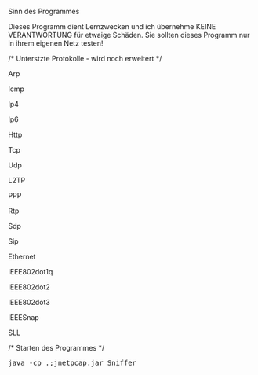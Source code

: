 Sinn des Programmes

Dieses Programm dient Lernzwecken und ich übernehme KEINE VERANTWORTUNG für etwaige Schäden.
Sie sollten dieses Programm nur in ihrem eigenen Netz testen!

/* Unterstzte Protokolle - wird noch erweitert */

Arp

Icmp

Ip4

Ip6

Http

Tcp

Udp

L2TP

PPP

Rtp

Sdp

Sip

Ethernet

IEEE802dot1q

IEEE802dot2

IEEE802dot3

IEEESnap

SLL

/* Starten des Programmes */

<pre>java -cp .;jnetpcap.jar Sniffer</pre>
